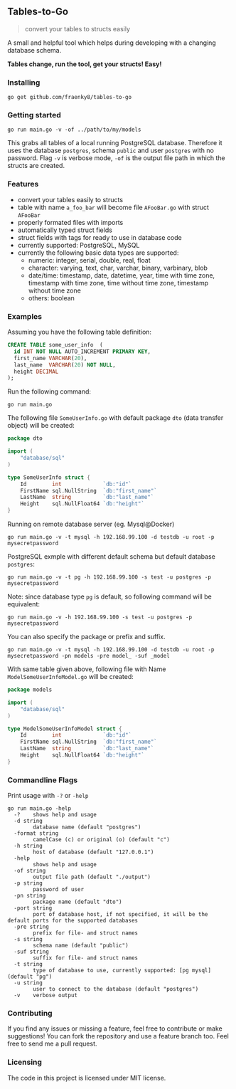 ## Tables-to-Go
> convert your tables to structs easily

A small and helpful tool which helps during developing with a changing database schema.

**Tables change, run the tool, get your structs! Easy!**

### Installing

```shell
go get github.com/fraenky8/tables-to-go
```

### Getting started

```shell
go run main.go -v -of ../path/to/my/models
```

This grabs all tables of a local running PostgreSQL database. Therefore it uses the database `postgres`, schema `public` and user `postgres` with no password.
Flag `-v` is verbose mode, `-of` is the output file path in which the structs are created.

### Features

* convert your tables easily to structs
* table with name `a_foo_bar` will become file `AFooBar.go` with struct `AFooBar`
* properly formated files with imports
* automatically typed struct fields
* struct fields with tags for ready to use in database code
* currently supported: PostgreSQL, MySQL
* currently the following basic data types are supported:
  * numeric: integer, serial, double, real, float
  * character: varying, text, char, varchar, binary, varbinary, blob
  * date/time: timestamp, date, datetime, year, time with time zone, timestamp with time zone, time without time zone, timestamp without time zone
  * others: boolean

### Examples

Assuming you have the following table definition:

```sql
CREATE TABLE some_user_info  (
  id INT NOT NULL AUTO_INCREMENT PRIMARY KEY,
  first_name VARCHAR(20),
  last_name  VARCHAR(20) NOT NULL,
  height DECIMAL
);
```

Run the following command:

```shell
go run main.go
```

The following file `SomeUserInfo.go` with default package `dto` (data transfer object) will be created:

```go
package dto

import (
	"database/sql"
)

type SomeUserInfo struct {
	Id        int             `db:"id"`
	FirstName sql.NullString  `db:"first_name"`
	LastName  string          `db:"last_name"`
	Height    sql.NullFloat64 `db:"height"`
}
```

Running on remote database server (eg. Mysql@Docker)

```shell
go run main.go -v -t mysql -h 192.168.99.100 -d testdb -u root -p mysecretpassword
```

PostgreSQL exmple with different default schema but default database `postgres`:

```shell
go run main.go -v -t pg -h 192.168.99.100 -s test -u postgres -p mysecretpassword
```

Note: since database type `pg` is default, so following command will be equivalent:

```shell
go run main.go -v -h 192.168.99.100 -s test -u postgres -p mysecretpassword
```

You can also specify the package or prefix and suffix.

```shell
go run main.go -v -t mysql -h 192.168.99.100 -d testdb -u root -p mysecretpassword -pn models -pre model_ -suf _model
```

With same table given above, following file with Name `ModelSomeUserInfoModel.go` will be created:

```go
package models

import (
	"database/sql"
)

type ModelSomeUserInfoModel struct {
	Id        int             `db:"id"`
	FirstName sql.NullString  `db:"first_name"`
	LastName  string          `db:"last_name"`
	Height    sql.NullFloat64 `db:"height"`
}
```

### Commandline Flags

Print usage with `-?` or `-help`

```shell
go run main.go -help
  -?    shows help and usage
  -d string
        database name (default "postgres")
  -format string
        camelCase (c) or original (o) (default "c")
  -h string
        host of database (default "127.0.0.1")
  -help
        shows help and usage
  -of string
        output file path (default "./output")
  -p string
        password of user
  -pn string
        package name (default "dto")
  -port string
        port of database host, if not specified, it will be the default ports for the supported databases
  -pre string
        prefix for file- and struct names
  -s string
        schema name (default "public")
  -suf string
        suffix for file- and struct names
  -t string
        type of database to use, currently supported: [pg mysql] (default "pg")
  -u string
        user to connect to the database (default "postgres")
  -v    verbose output
```

### Contributing

If you find any issues or missing a feature, feel free to contribute or make suggestions! 
You can fork the repository and use a feature branch too. Feel free to send me a pull request.

### Licensing

The code in this project is licensed under MIT license.
